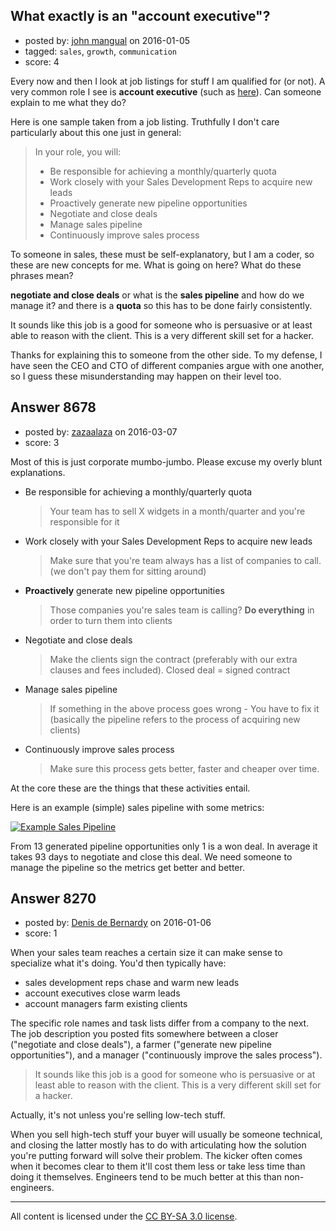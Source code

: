 ## What exactly is an "account executive"?

- posted by: [john mangual](https://stackexchange.com/users/382049/john-mangual) on 2016-01-05
- tagged: `sales`, `growth`, `communication`
- score: 4

<p>Every now and then I look at job listings for stuff I am qualified for (or not).  A very common role I see is <strong>account executive</strong> (such as <a href="http://jobs.impraise.com/o/account-executive-us">here</a>).  Can someone explain to me what they do?</p>

<p>Here is one sample taken from a job listing.  Truthfully I don't care particularly about this one just in general:</p>

<blockquote>
  <p>In your role, you will: </p>
  
  <ul>
  <li>Be responsible for achieving a monthly/quarterly quota</li>
  <li>Work closely with your Sales Development Reps to acquire new leads</li>
  <li>Proactively generate new pipeline opportunities</li>
  <li>Negotiate and close deals</li>
  <li>Manage sales pipeline</li>
  <li>Continuously improve sales process</li>
  </ul>
</blockquote>

<p>To someone in sales, these must be self-explanatory, but I am a coder, so these are new concepts for me.  What is going on here?  What do these phrases mean? </p>

<p><strong>negotiate and close deals</strong> or what is the <strong>sales pipeline</strong> and how do we manage it?  and there is a <strong>quota</strong> so this has to be done fairly consistently.</p>

<p>It sounds like this job is a good for someone who is persuasive or at least able to reason with the client.  This is a very different skill set for a hacker.</p>

<p>Thanks for explaining this to someone from the other side.  To my defense, I have seen the CEO and CTO of different companies argue with one another, so I guess these misunderstanding may happen on their level too.</p>



## Answer 8678

- posted by: [zazaalaza](https://stackexchange.com/users/4672194/zazaalaza) on 2016-03-07
- score: 3

<p>Most of this is just corporate mumbo-jumbo. Please excuse my overly blunt explanations.</p>

<ul>
<li>Be responsible for achieving a monthly/quarterly quota

<blockquote>
  <p>Your team has to sell X widgets in a month/quarter and you're responsible for it</p>
</blockquote></li>
<li>Work closely with your Sales Development Reps to acquire new leads

<blockquote>
  <p>Make sure that you're team always has a list of companies to call. (we don't pay them for sitting around)</p>
</blockquote></li>
<li><strong>Proactively</strong> generate new pipeline opportunities

<blockquote>
  <p>Those companies you're sales team is calling? <strong>Do everything</strong> in order to turn them into clients</p>
</blockquote></li>
<li>Negotiate and close deals

<blockquote>
  <p>Make the clients sign the contract (preferably with our extra clauses and fees included). Closed deal = signed contract</p>
</blockquote></li>
<li>Manage sales pipeline

<blockquote>
  <p>If something in the above process goes wrong - You have to fix it (basically the pipeline refers to the process of acquiring new clients)</p>
</blockquote></li>
<li>Continuously improve sales process

<blockquote>
  <p>Make sure this process gets better, faster and cheaper over time.</p>
</blockquote></li>
</ul>

<p>At the core these are the things that these activities entail. </p>

<p>Here is an example (simple) sales pipeline with some metrics:</p>

<p><a href="https://i.stack.imgur.com/8i0YV.png" rel="nofollow noreferrer"><img src="https://i.stack.imgur.com/8i0YV.png" alt="Example Sales Pipeline"></a></p>

<p>From 13 generated pipeline opportunities only 1 is a won deal. In average it takes 93 days to negotiate and close this deal. We need someone to manage the pipeline so the metrics get better and better.</p>



## Answer 8270

- posted by: [Denis de Bernardy](https://stackexchange.com/users/182468/denis-de-bernardy) on 2016-01-06
- score: 1

<p>When your sales team reaches a certain size it can make sense to specialize what it's doing. You'd then typically have:</p>

<ul>
<li>sales development reps chase and warm new leads</li>
<li>account executives close warm leads</li>
<li>account managers farm existing clients</li>
</ul>

<p>The specific role names and task lists differ from a company to the next. The job description you posted fits somewhere between a closer ("negotiate and close deals"), a farmer ("generate new pipeline opportunities"), and a manager ("continuously improve the sales process").</p>

<blockquote>
  <p>It sounds like this job is a good for someone who is persuasive or at least able to reason with the client. This is a very different skill set for a hacker.</p>
</blockquote>

<p>Actually, it's not unless you're selling low-tech stuff.</p>

<p>When you sell high-tech stuff your buyer will usually be someone technical, and closing the latter mostly has to do with articulating how the solution you're putting forward will solve their problem. The kicker often comes when it becomes clear to them it'll cost them less or take less time than doing it themselves. Engineers tend to be much better at this than non-engineers.</p>




---

All content is licensed under the [CC BY-SA 3.0 license](https://creativecommons.org/licenses/by-sa/3.0/).
